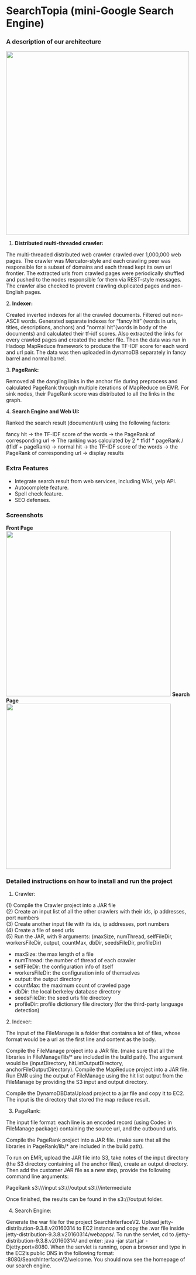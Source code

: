 # SearchTopia (mini-Google Search Engine)

### A description of our architecture

<img src="https://github.com/sakura9096/SearchTopia/blob/master/Picture1.png" width="500px">

1. <strong>Distributed multi-threaded crawler: </strong>
<p>The multi-threaded distributed web crawler crawled over 1,000,000 web pages. The crawler was Mercator-style and each crawling peer was responsible for a subset of domains and each thread kept its own url frontier. The extracted urls from crawled pages were periodically shuffled and pushed to the nodes responsible for them via REST-style messages. The crawler also checked to prevent crawling duplicated pages and non-English pages.</p>
2. <strong>Indexer:</strong>
<p>Created inverted indexes for all the crawled documents. Filtered out non-ASCII words. Generated separate indexes for “fancy hit” (words in urls, titles, descriptions, anchors) and “normal hit”(words in body of the documents) and calculated their tf-idf scores. Also extracted the links for every crawled pages and created the anchor file. Then the data was run in Hadoop MapReduce framework to produce the TF-IDF score for each word and url pair. The data was then uploaded in dynamoDB separately in fancy barrel and normal barrel.</p>
3. <strong>PageRank:</strong>
<p>Removed all the dangling links in the anchor file during preprocess and calculated PageRank through multiple iterations of MapReduce on EMR. For sink nodes, their PageRank score was distributed to all the links in the graph. </p>
4. <strong>Search Engine and Web UI:</strong>
<p>Ranked the search result (document/url) using the following factors:<p>
<p>fancy hit -> the TF-IDF score of the words -> the PageRank of corresponding url -> The ranking was calculated by 2 * tfidf * pageRank / (tfidf + pageRank) -> normal hit -> the TF-IDF score of the words -> the PageRank of corresponding url -> display results</p>

### Extra Features
<ul>
  <li>Integrate search result from web services, including Wiki, yelp API. </li>
  <li>Autocomplete feature. </li>
  <li>Spell check feature.</li>
  <li>SEO defenses. </li>
</ul>

### Screenshots
<span>
<strong>Front Page</strong><br>
<img src="https://github.com/sakura9096/SearchTopia/blob/master/G02_0_FrontPage.png" width="450px">
</span>
<span float="left">
<strong>Search Page</strong><br>
<img src="https://github.com/sakura9096/SearchTopia/blob/master/G02_2.png" width="450px">
</span>

### Detailed instructions on how to install and run the project

1. Crawler:
<p>(1) Compile the Crawler project into a JAR file<br>
  (2) Create an input list of all the other crawlers with their ids, ip addresses, port numbers<br>
  (3) Create another input file with its ids, ip addresses, port numbers<br>
  (4) Create a file of seed urls<br>
  (5) Run the JAR, with 9 arguments: (maxSize, numThread, selfFileDir, workersFileDir, output, countMax, dbDir, seedsFileDir, profileDir)<br>
  <ul>
    <li>maxSize: the max length of a file </li>
    <li>numThread: the number of thread of each crawler </li>
    <li>selfFileDir: the configuration info of itself</li>
    <li>workersFileDir: the configuration info of themselves </li>
    <li>output: the output directory </li>
    <li>countMax: the maximum count of crawled page</li>
    <li>dbDir: the local berkeley database directory </li>
    <li>seedsFileDir: the seed urls file directory </li>
    <li>profileDir: profile dictionary file directory (for the third-party language detection)</li>
  </ul>
</p>
2. Indexer:
<p>The input of the FileManage is a folder that contains a lot of files, whose format would be a url as the first line and content as the body. </p>
<p> Compile the FileManage project into a JAR file. (make sure that all the libraries in FileManage/lib/* are included in the build path). The argument would be (inputDirectory, hitListOutputDirectory, anchorFileOutputDirectory).
Compile the MapReduce project into a JAR file. Run EMR using the output of FileManage using the hit list output from the FileManage by providing the S3 input and output directory. </p>
<p>Compile the DynamoDBDataUpload project to a jar file and copy it to EC2. The input is the directory that stored the map reduce result.</p> 

3. PageRank:
<p> The input file format: each line is an encoded record (using Codec in FileManage package) containing the source url, and the outbound urls. </p>
<p>Compile the PageRank project into a JAR file. (make sure that all the libraries in PageRank/lib/* are included in the build path).</p>
<p>To run on EMR, upload the JAR file into S3, take notes of the input directory (the S3 directory containing all the anchor files), create an output directory. Then add the customer JAR file as a new step, provide the following command line arguments:</p>
<p>PageRank s3://<bucket_name>/input s3://<bucket_name>/output s3://<bucket_name>/intermediate</p>
<p>Once finished, the results can be found in the s3://<bucket_name>/output folder. </p>

4. Search Engine:
<p> Generate the war file for the project SearchInterfaceV2. Upload jetty-distribution-9.3.8.v20160314 to EC2 instance and copy the .war file inside jetty-distribution-9.3.8.v20160314/webapps/. To run the servlet, cd to /jetty-distribution-9.3.8.v20160314/ and enter: java -jar start.jar -Djetty.port=8080. When the servlet is running, open a browser and type in the EC2’s public DNS in the following format: <domain>:8080/SearchInterfaceV2/welcome. You should now see the homepage of our search engine.</p>
